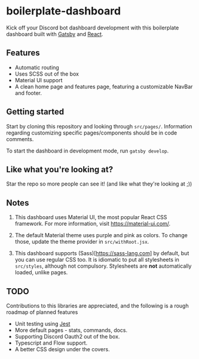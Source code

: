 # boilerplate-dashboard

Kick off your Discord bot dashboard development with this boilerplate dashboard built with [Gatsby](https://www.gatsbyjs.org) and [React](https://reactjs.org/).

## Features

* Automatic routing
* Uses SCSS out of the box
* Material UI support
* A clean home page and features page, featuring a customizable NavBar and footer.

## Getting started

Start by cloning this repository and looking through `src/pages/`. Information regarding customizing specific pages/components should be in code comments.

To start the dashboard in development mode, run `gatsby develop`.

## Like what you're looking at?

Star the repo so more people can see it! (and like what they're looking at ;))

## Notes

1) This dashboard uses Material UI, the most popular React CSS framework. For more information, visit https://material-ui.com/.

2) The default Material theme uses purple and pink as colors. To change those, update the theme provider in `src/withRoot.jsx`.

3) This dashboard supports (Sass)[https://sass-lang.com] by default, but you can use regular CSS too. It is idiomatic to put all stylesheets in `src/styles`, although not compulsory. Stylesheets are **not** automatically loaded, unlike pages.

## TODO

Contributions to this libraries are appreciated, and the following is a rough roadmap of planned features

* Unit testing using [Jest](https://jestjs.io/)
* More default pages - stats, commands, docs.
* Supporting Discord Oauth2 out of the box.
* Typescript and Flow support.
* A better CSS design under the covers.